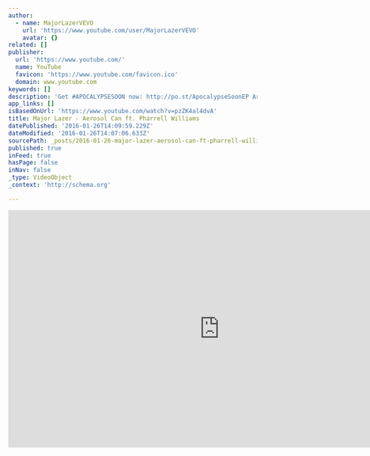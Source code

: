 ```yaml
---
author:
  - name: MajorLazerVEVO
    url: 'https://www.youtube.com/user/MajorLazerVEVO'
    avatar: {}
related: []
publisher:
  url: 'https://www.youtube.com/'
  name: YouTube
  favicon: 'https://www.youtube.com/favicon.ico'
  domain: www.youtube.com
keywords: []
description: 'Get #APOCALYPSESOON now: http://po.st/ApocalypseSoonEP Artist : Mike Giant Director : Kyle dePinna Assistant Director : Sean Dwyer Editor : Kyle dePinna Postprod & SFX : Abel14 http://majorlazer.com http://www.facebook.com/majorlazer http://twitter.com/majorlazer'
app_links: []
isBasedOnUrl: 'https://www.youtube.com/watch?v=pzZK4al4dvA'
title: Major Lazer - Aerosol Can ft. Pharrell Williams
datePublished: '2016-01-26T14:09:59.229Z'
dateModified: '2016-01-26T14:07:06.633Z'
sourcePath: _posts/2016-01-26-major-lazer-aerosol-can-ft-pharrell-williams.md
published: true
inFeed: true
hasPage: false
inNav: false
_type: VideoObject
_context: 'http://schema.org'

---
```

<iframe src="https://cdn.embedly.com/widgets/media.html?src=https%3A%2F%2Fwww.youtube.com%2Fembed%2FpzZK4al4dvA%3Ffeature%3Doembed&amp;url=https%3A%2F%2Fwww.youtube.com%2Fwatch%3Fv%3DpzZK4al4dvA&amp;image=https%3A%2F%2Fi.ytimg.com%2Fvi%2FpzZK4al4dvA%2Fhqdefault.jpg&amp;key=b7d04c9b404c499eba89ee7072e1c4f7&amp;type=text%2Fhtml&amp;schema=youtube" width="854" height="480" scrolling="no" frameborder="0" allowfullscreen="allowfullscreen" style=""></iframe>